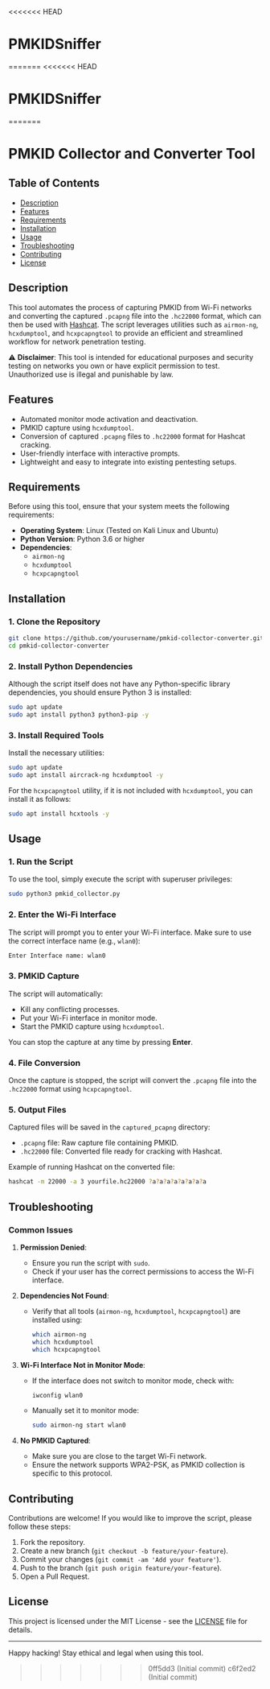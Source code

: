 <<<<<<< HEAD
# PMKIDSniffer
=======
<<<<<<< HEAD
# PMKIDSniffer
=======

# PMKID Collector and Converter Tool

## Table of Contents
- [Description](#description)
- [Features](#features)
- [Requirements](#requirements)
- [Installation](#installation)
- [Usage](#usage)
- [Troubleshooting](#troubleshooting)
- [Contributing](#contributing)
- [License](#license)

## Description

This tool automates the process of capturing PMKID from Wi-Fi networks and converting the captured `.pcapng` file into the `.hc22000` format, which can then be used with [Hashcat](https://hashcat.net/hashcat/). The script leverages utilities such as `airmon-ng`, `hcxdumptool`, and `hcxpcapngtool` to provide an efficient and streamlined workflow for network penetration testing.

⚠️ **Disclaimer**: This tool is intended for educational purposes and security testing on networks you own or have explicit permission to test. Unauthorized use is illegal and punishable by law.

## Features

- Automated monitor mode activation and deactivation.
- PMKID capture using `hcxdumptool`.
- Conversion of captured `.pcapng` files to `.hc22000` format for Hashcat cracking.
- User-friendly interface with interactive prompts.
- Lightweight and easy to integrate into existing pentesting setups.

## Requirements

Before using this tool, ensure that your system meets the following requirements:

- **Operating System**: Linux (Tested on Kali Linux and Ubuntu)
- **Python Version**: Python 3.6 or higher
- **Dependencies**:
  - `airmon-ng`
  - `hcxdumptool`
  - `hcxpcapngtool`

## Installation

### 1. Clone the Repository

```bash
git clone https://github.com/yourusername/pmkid-collector-converter.git
cd pmkid-collector-converter
```

### 2. Install Python Dependencies

Although the script itself does not have any Python-specific library dependencies, you should ensure Python 3 is installed:

```bash
sudo apt update
sudo apt install python3 python3-pip -y
```

### 3. Install Required Tools

Install the necessary utilities:

```bash
sudo apt update
sudo apt install aircrack-ng hcxdumptool -y
```

For the `hcxpcapngtool` utility, if it is not included with `hcxdumptool`, you can install it as follows:

```bash
sudo apt install hcxtools -y
```

## Usage

### 1. Run the Script

To use the tool, simply execute the script with superuser privileges:

```bash
sudo python3 pmkid_collector.py
```

### 2. Enter the Wi-Fi Interface

The script will prompt you to enter your Wi-Fi interface. Make sure to use the correct interface name (e.g., `wlan0`):

```bash
Enter Interface name: wlan0
```

### 3. PMKID Capture

The script will automatically:
- Kill any conflicting processes.
- Put your Wi-Fi interface in monitor mode.
- Start the PMKID capture using `hcxdumptool`.

You can stop the capture at any time by pressing **Enter**.

### 4. File Conversion

Once the capture is stopped, the script will convert the `.pcapng` file into the `.hc22000` format using `hcxpcapngtool`.

### 5. Output Files

Captured files will be saved in the `captured_pcapng` directory:
- `.pcapng` file: Raw capture file containing PMKID.
- `.hc22000` file: Converted file ready for cracking with Hashcat.

Example of running Hashcat on the converted file:
```bash
hashcat -m 22000 -a 3 yourfile.hc22000 ?a?a?a?a?a?a?a?a
```

## Troubleshooting

### Common Issues

1. **Permission Denied**:
   - Ensure you run the script with `sudo`.
   - Check if your user has the correct permissions to access the Wi-Fi interface.

2. **Dependencies Not Found**:
   - Verify that all tools (`airmon-ng`, `hcxdumptool`, `hcxpcapngtool`) are installed using:
     ```bash
     which airmon-ng
     which hcxdumptool
     which hcxpcapngtool
     ```

3. **Wi-Fi Interface Not in Monitor Mode**:
   - If the interface does not switch to monitor mode, check with:
     ```bash
     iwconfig wlan0
     ```
   - Manually set it to monitor mode:
     ```bash
     sudo airmon-ng start wlan0
     ```

4. **No PMKID Captured**:
   - Make sure you are close to the target Wi-Fi network.
   - Ensure the network supports WPA2-PSK, as PMKID collection is specific to this protocol.

## Contributing

Contributions are welcome! If you would like to improve the script, please follow these steps:

1. Fork the repository.
2. Create a new branch (`git checkout -b feature/your-feature`).
3. Commit your changes (`git commit -am 'Add your feature'`).
4. Push to the branch (`git push origin feature/your-feature`).
5. Open a Pull Request.

## License

This project is licensed under the MIT License - see the [LICENSE](LICENSE) file for details.

---

Happy hacking! Stay ethical and legal when using this tool.

>>>>>>> 0ff5dd3 (Initial commit)
>>>>>>> c6f2ed2 (Initial commit)
